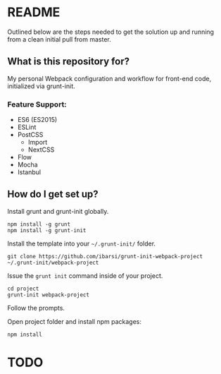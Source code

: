 # README #

Outlined below are the steps needed to get the solution up and running from a clean initial pull from master.

## What is this repository for? ##

My personal Webpack configuration and workflow for front-end code, initialized via grunt-init.

### Feature Support: ###
* ES6 (ES2015)
* ESLint
* PostCSS
    * Import
    * NextCSS
* Flow
* Mocha
* Istanbul

## How do I get set up? ##

Install grunt and grunt-init globally.

```
npm install -g grunt
npm install -g grunt-init
```

Install the template into your `~/.grunt-init/` folder.

```
git clone https://github.com/ibarsi/grunt-init-webpack-project ~/.grunt-init/webpack-project
```

Issue the `grunt init` command inside of your project.

```
cd project
grunt-init webpack-project
```

Follow the prompts.

Open project folder and install npm packages:

```
npm install
```

# TODO
